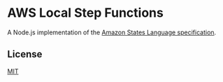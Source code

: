 # AWS Local Step Functions

A Node.js implementation of the [Amazon States Language specification](https://states-language.net/spec.html).

## License

[MIT](https://github.com/nibble-4bits/aws-local-stepfunctions/blob/develop/LICENSE)
